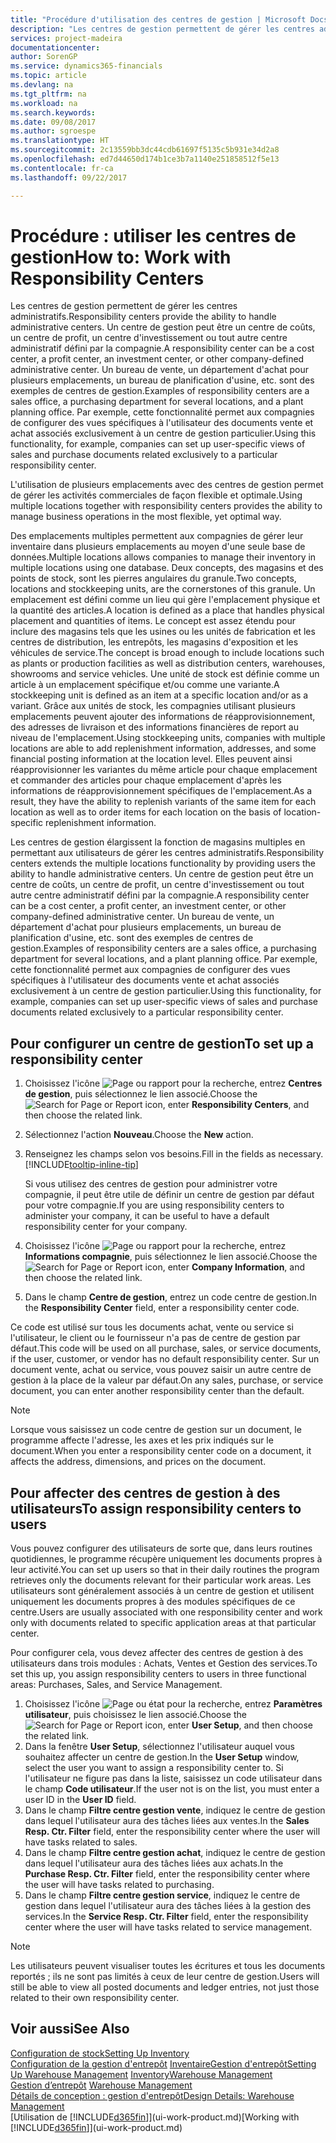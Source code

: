 ```yaml
---
title: "Procédure d'utilisation des centres de gestion | Microsoft Docs"
description: "Les centres de gestion permettent de gérer les centres administratifs. Un centre de gestion peut être un centre de coûts, un centre de profit, un centre d'investissement ou tout autre centre administratif défini par la compagnie."
services: project-madeira
documentationcenter: 
author: SorenGP
ms.service: dynamics365-financials
ms.topic: article
ms.devlang: na
ms.tgt_pltfrm: na
ms.workload: na
ms.search.keywords: 
ms.date: 09/08/2017
ms.author: sgroespe
ms.translationtype: HT
ms.sourcegitcommit: 2c13559bb3dc44cdb61697f5135c5b931e34d2a8
ms.openlocfilehash: ed7d44650d174b1ce3b7a1140e251858512f5e13
ms.contentlocale: fr-ca
ms.lasthandoff: 09/22/2017

---
```

# <a name="how-to-work-with-responsibility-centers"></a><span data-ttu-id="1650c-104">Procédure : utiliser les centres de gestion</span><span class="sxs-lookup"><span data-stu-id="1650c-104">How to: Work with Responsibility Centers</span></span>
<span data-ttu-id="1650c-105">Les centres de gestion permettent de gérer les centres administratifs.</span><span class="sxs-lookup"><span data-stu-id="1650c-105">Responsibility centers provide the ability to handle administrative centers.</span></span> <span data-ttu-id="1650c-106">Un centre de gestion peut être un centre de coûts, un centre de profit, un centre d'investissement ou tout autre centre administratif défini par la compagnie.</span><span class="sxs-lookup"><span data-stu-id="1650c-106">A responsibility center can be a cost center, a profit center, an investment center, or other company-defined administrative center.</span></span> <span data-ttu-id="1650c-107">Un bureau de vente, un département d'achat pour plusieurs emplacements, un bureau de planification d'usine, etc. sont des exemples de centres de gestion.</span><span class="sxs-lookup"><span data-stu-id="1650c-107">Examples of responsibility centers are a sales office, a purchasing department for several locations, and a plant planning office.</span></span> <span data-ttu-id="1650c-108">Par exemple, cette fonctionnalité permet aux compagnies de configurer des vues spécifiques à l'utilisateur des documents vente et achat associés exclusivement à un centre de gestion particulier.</span><span class="sxs-lookup"><span data-stu-id="1650c-108">Using this functionality, for example, companies can set up user-specific views of sales and purchase documents related exclusively to a particular responsibility center.</span></span>  

<span data-ttu-id="1650c-109">L'utilisation de plusieurs emplacements avec des centres de gestion permet de gérer les activités commerciales de façon flexible et optimale.</span><span class="sxs-lookup"><span data-stu-id="1650c-109">Using multiple locations together with responsibility centers provides the ability to manage business operations in the most flexible, yet optimal way.</span></span>

<span data-ttu-id="1650c-110">Des emplacements multiples permettent aux compagnies de gérer leur inventaire dans plusieurs emplacements au moyen d'une seule base de données.</span><span class="sxs-lookup"><span data-stu-id="1650c-110">Multiple locations allows companies to manage their inventory in multiple locations using one database.</span></span> <span data-ttu-id="1650c-111">Deux concepts, des magasins et des points de stock, sont les pierres angulaires du granule.</span><span class="sxs-lookup"><span data-stu-id="1650c-111">Two concepts, locations and stockkeeping units, are the cornerstones of this granule.</span></span> <span data-ttu-id="1650c-112">Un emplacement est défini comme un lieu qui gère l'emplacement physique et la quantité des articles.</span><span class="sxs-lookup"><span data-stu-id="1650c-112">A location is defined as a place that handles physical placement and quantities of items.</span></span> <span data-ttu-id="1650c-113">Le concept est assez étendu pour inclure des magasins tels que les usines ou les unités de fabrication et les centres de distribution, les entrepôts, les magasins d'exposition et les véhicules de service.</span><span class="sxs-lookup"><span data-stu-id="1650c-113">The concept is broad enough to include locations such as plants or production facilities as well as distribution centers, warehouses, showrooms and service vehicles.</span></span> <span data-ttu-id="1650c-114">Une unité de stock est définie comme un article à un emplacement spécifique et/ou comme une variante.</span><span class="sxs-lookup"><span data-stu-id="1650c-114">A stockkeeping unit is defined as an item at a specific location and/or as a variant.</span></span> <span data-ttu-id="1650c-115">Grâce aux unités de stock, les compagnies utilisant plusieurs emplacements peuvent ajouter des informations de réapprovisionnement, des adresses de livraison et des informations financières de report au niveau de l'emplacement.</span><span class="sxs-lookup"><span data-stu-id="1650c-115">Using stockkeeping units, companies with multiple locations are able to add replenishment information, addresses, and some financial posting information at the location level.</span></span> <span data-ttu-id="1650c-116">Elles peuvent ainsi réapprovisionner les variantes du même article pour chaque emplacement et commander des articles pour chaque emplacement d'après les informations de réapprovisionnement spécifiques de l'emplacement.</span><span class="sxs-lookup"><span data-stu-id="1650c-116">As a result, they have the ability to replenish variants of the same item for each location as well as to order items for each location on the basis of location-specific replenishment information.</span></span>  

<span data-ttu-id="1650c-117">Les centres de gestion élargissent la fonction de magasins multiples en permettant aux utilisateurs de gérer les centres administratifs.</span><span class="sxs-lookup"><span data-stu-id="1650c-117">Responsibility centers extends the multiple locations functionality by providing users the ability to handle administrative centers.</span></span> <span data-ttu-id="1650c-118">Un centre de gestion peut être un centre de coûts, un centre de profit, un centre d'investissement ou tout autre centre administratif défini par la compagnie.</span><span class="sxs-lookup"><span data-stu-id="1650c-118">A responsibility center can be a cost center, a profit center, an investment center, or other company-defined administrative center.</span></span> <span data-ttu-id="1650c-119">Un bureau de vente, un département d'achat pour plusieurs emplacements, un bureau de planification d'usine, etc. sont des exemples de centres de gestion.</span><span class="sxs-lookup"><span data-stu-id="1650c-119">Examples of responsibility centers are a sales office, a purchasing department for several locations, and a plant planning office.</span></span> <span data-ttu-id="1650c-120">Par exemple, cette fonctionnalité permet aux compagnies de configurer des vues spécifiques à l'utilisateur des documents vente et achat associés exclusivement à un centre de gestion particulier.</span><span class="sxs-lookup"><span data-stu-id="1650c-120">Using this functionality, for example, companies can set up user-specific views of sales and purchase documents related exclusively to a particular responsibility center.</span></span>

## <a name="to-set-up-a-responsibility-center"></a><span data-ttu-id="1650c-121">Pour configurer un centre de gestion</span><span class="sxs-lookup"><span data-stu-id="1650c-121">To set up a responsibility center</span></span>  
1.  <span data-ttu-id="1650c-122">Choisissez l'icône ![Page ou rapport pour la recherche](media/ui-search/search_small.png "icône Page ou rapport pour la recherche"), entrez **Centres de gestion**, puis sélectionnez le lien associé.</span><span class="sxs-lookup"><span data-stu-id="1650c-122">Choose the ![Search for Page or Report](media/ui-search/search_small.png "Search for Page or Report icon") icon, enter **Responsibility Centers**, and then choose the related link.</span></span>  
2.  <span data-ttu-id="1650c-123">Sélectionnez l'action **Nouveau**.</span><span class="sxs-lookup"><span data-stu-id="1650c-123">Choose the **New** action.</span></span>  
3.  <span data-ttu-id="1650c-124">Renseignez les champs selon vos besoins.</span><span class="sxs-lookup"><span data-stu-id="1650c-124">Fill in the fields as necessary.</span></span> [!INCLUDE[tooltip-inline-tip](includes/tooltip-inline-tip_md.md)]  

    <span data-ttu-id="1650c-125">Si vous utilisez des centres de gestion pour administrer votre compagnie, il peut être utile de définir un centre de gestion par défaut pour votre compagnie.</span><span class="sxs-lookup"><span data-stu-id="1650c-125">If you are using responsibility centers to administer your company, it can be useful to have a default responsibility center for your company.</span></span>
4. <span data-ttu-id="1650c-126">Choisissez l'icône ![Page ou rapport pour la recherche](media/ui-search/search_small.png "icône Page ou rapport pour la recherche"), entrez **Informations compagnie**, puis sélectionnez le lien associé.</span><span class="sxs-lookup"><span data-stu-id="1650c-126">Choose the ![Search for Page or Report](media/ui-search/search_small.png "Search for Page or Report icon") icon, enter **Company Information**, and then choose the related link.</span></span>
5. <span data-ttu-id="1650c-127">Dans le champ **Centre de gestion**, entrez un code centre de gestion.</span><span class="sxs-lookup"><span data-stu-id="1650c-127">In the **Responsibility Center** field, enter a responsibility center code.</span></span>

<span data-ttu-id="1650c-128">Ce code est utilisé sur tous les documents achat, vente ou service si l'utilisateur, le client ou le fournisseur n'a pas de centre de gestion par défaut.</span><span class="sxs-lookup"><span data-stu-id="1650c-128">This code will be used on all purchase, sales, or service documents, if the user, customer, or vendor has no default responsibility center.</span></span> <span data-ttu-id="1650c-129">Sur un document vente, achat ou service, vous pouvez saisir un autre centre de gestion à la place de la valeur par défaut.</span><span class="sxs-lookup"><span data-stu-id="1650c-129">On any sales, purchase, or service document, you can enter another responsibility center than the default.</span></span>

> [!NOTE]  
>  <span data-ttu-id="1650c-130">Lorsque vous saisissez un code centre de gestion sur un document, le programme affecte l'adresse, les axes et les prix indiqués sur le document.</span><span class="sxs-lookup"><span data-stu-id="1650c-130">When you enter a responsibility center code on a document, it affects the address, dimensions, and prices on the document.</span></span>  

## <a name="to-assign-responsibility-centers-to-users"></a><span data-ttu-id="1650c-131">Pour affecter des centres de gestion à des utilisateurs</span><span class="sxs-lookup"><span data-stu-id="1650c-131">To assign responsibility centers to users</span></span>  
<span data-ttu-id="1650c-132">Vous pouvez configurer des utilisateurs de sorte que, dans leurs routines quotidiennes, le programme récupère uniquement les documents propres à leur activité.</span><span class="sxs-lookup"><span data-stu-id="1650c-132">You can set up users so that in their daily routines the program retrieves only the documents relevant for their particular work areas.</span></span> <span data-ttu-id="1650c-133">Les utilisateurs sont généralement associés à un centre de gestion et utilisent uniquement les documents propres à des modules spécifiques de ce centre.</span><span class="sxs-lookup"><span data-stu-id="1650c-133">Users are usually associated with one responsibility center and work only with documents related to specific application areas at that particular center.</span></span>  

<span data-ttu-id="1650c-134">Pour configurer cela, vous devez affecter des centres de gestion à des utilisateurs dans trois modules : Achats, Ventes et Gestion des services.</span><span class="sxs-lookup"><span data-stu-id="1650c-134">To set this up, you assign responsibility centers to users in three functional areas: Purchases, Sales, and Service Management.</span></span>  

1.  <span data-ttu-id="1650c-135">Choisissez l'icône ![Page ou état pour la recherche](media/ui-search/search_small.png "icône Page ou état pour la recherche"), entrez **Paramètres utilisateur**, puis choisissez le lien associé.</span><span class="sxs-lookup"><span data-stu-id="1650c-135">Choose the ![Search for Page or Report](media/ui-search/search_small.png "Search for Page or Report icon") icon, enter **User Setup**, and then choose the related link.</span></span>  
2.  <span data-ttu-id="1650c-136">Dans la fenêtre **User Setup**, sélectionnez l'utilisateur auquel vous souhaitez affecter un centre de gestion.</span><span class="sxs-lookup"><span data-stu-id="1650c-136">In the **User Setup** window, select the user you want to assign a responsibility center to.</span></span> <span data-ttu-id="1650c-137">Si l'utilisateur ne figure pas dans la liste, saisissez un code utilisateur dans le champ **Code utilisateur**.</span><span class="sxs-lookup"><span data-stu-id="1650c-137">If the user not is on the list, you must enter a user ID in the **User ID** field.</span></span>  
3.  <span data-ttu-id="1650c-138">Dans le champ **Filtre centre gestion vente**, indiquez le centre de gestion dans lequel l'utilisateur aura des tâches liées aux ventes.</span><span class="sxs-lookup"><span data-stu-id="1650c-138">In the **Sales Resp. Ctr. Filter** field, enter the responsibility center where the user will have tasks related to sales.</span></span>  
4.  <span data-ttu-id="1650c-139">Dans le champ **Filtre centre gestion achat**, indiquez le centre de gestion dans lequel l'utilisateur aura des tâches liées aux achats.</span><span class="sxs-lookup"><span data-stu-id="1650c-139">In the **Purchase Resp. Ctr. Filter** field, enter the responsibility center where the user will have tasks related to purchasing.</span></span>  
5.  <span data-ttu-id="1650c-140">Dans le champ **Filtre centre gestion service**, indiquez le centre de gestion dans lequel l'utilisateur aura des tâches liées à la gestion des services.</span><span class="sxs-lookup"><span data-stu-id="1650c-140">In the **Service Resp. Ctr. Filter** field, enter the responsibility center where the user will have tasks related to service management.</span></span>  

> [!NOTE]  
>  <span data-ttu-id="1650c-141">Les utilisateurs peuvent visualiser toutes les écritures et tous les documents reportés ; ils ne sont pas limités à ceux de leur centre de gestion.</span><span class="sxs-lookup"><span data-stu-id="1650c-141">Users will still be able to view all posted documents and ledger entries, not just those related to their own responsibility center.</span></span>

## <a name="see-also"></a><span data-ttu-id="1650c-142">Voir aussi</span><span class="sxs-lookup"><span data-stu-id="1650c-142">See Also</span></span>  
[<span data-ttu-id="1650c-143">Configuration de stock</span><span class="sxs-lookup"><span data-stu-id="1650c-143">Setting Up Inventory</span></span>](inventory-setup-inventory.md)  
<span data-ttu-id="1650c-144">[Configuration de la gestion d'entrepôt](warehouse-setup-warehouse.md)
[Inventaire](inventory-manage-inventory.md)[Gestion d'entrepôt](warehouse-manage-warehouse.md)</span><span class="sxs-lookup"><span data-stu-id="1650c-144">[Setting Up Warehouse Management](warehouse-setup-warehouse.md)
[Inventory](inventory-manage-inventory.md)[Warehouse Management](warehouse-manage-warehouse.md)</span></span>  
<span data-ttu-id="1650c-145">[Gestion d’entrepôt](warehouse-manage-warehouse.md)  </span><span class="sxs-lookup"><span data-stu-id="1650c-145">[Warehouse Management](warehouse-manage-warehouse.md)  </span></span>  
[<span data-ttu-id="1650c-146">Détails de conception : gestion d'entrepôt</span><span class="sxs-lookup"><span data-stu-id="1650c-146">Design Details: Warehouse Management</span></span>](design-details-warehouse-management.md)  
<span data-ttu-id="1650c-147">[Utilisation de [!INCLUDE[d365fin](includes/d365fin_md.md)]](ui-work-product.md)</span><span class="sxs-lookup"><span data-stu-id="1650c-147">[Working with [!INCLUDE[d365fin](includes/d365fin_md.md)]](ui-work-product.md)</span></span>

